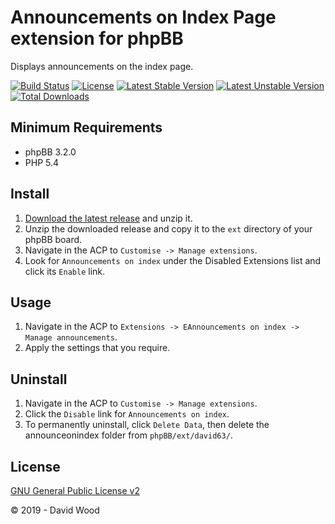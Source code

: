 # Announcements on Index Page extension for phpBB

Displays announcements on the index page.

[![Build Status](https://travis-ci.com/david63/announceonindex.svg?branch=master)](https://travis-ci.com/david63/announceonindex)
[![License](https://poser.pugx.org/david63/announceonindex/license)](https://packagist.org/packages/david63/announceonindex)
[![Latest Stable Version](https://poser.pugx.org/david63/announceonindex/v/stable)](https://packagist.org/packages/david63/announceonindex)
[![Latest Unstable Version](https://poser.pugx.org/david63/announceonindex/v/unstable)](https://packagist.org/packages/david63/announceonindex)
[![Total Downloads](https://poser.pugx.org/david63/announceonindex/downloads)](https://packagist.org/packages/david63/announceonindex)

## Minimum Requirements
* phpBB 3.2.0
* PHP 5.4

## Install
1. [Download the latest release](https://github.com/david63/announceonindex/archive/3.2.zip) and unzip it.
2. Unzip the downloaded release and copy it to the `ext` directory of your phpBB board.
3. Navigate in the ACP to `Customise -> Manage extensions`.
4. Look for `Announcements on index` under the Disabled Extensions list and click its `Enable` link.

## Usage
1. Navigate in the ACP to `Extensions -> EAnnouncements on index -> Manage announcements`.
2. Apply the settings that you require.

## Uninstall
1. Navigate in the ACP to `Customise -> Manage extensions`.
2. Click the `Disable` link for `Announcements on index`.
3. To permanently uninstall, click `Delete Data`, then delete the announceonindex folder from `phpBB/ext/david63/`.

## License
[GNU General Public License v2](http://opensource.org/licenses/GPL-2.0)

© 2019 - David Wood